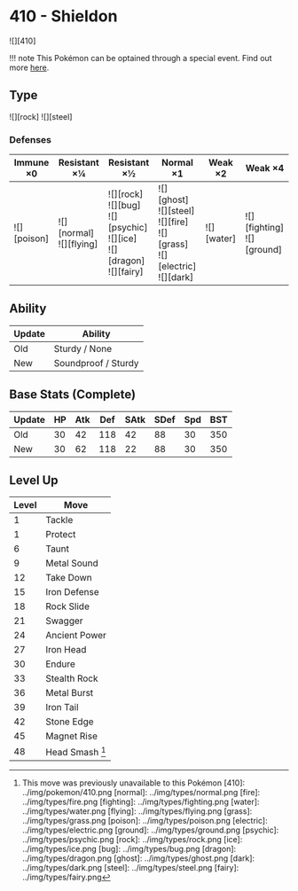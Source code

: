 # 410 - Shieldon
![][410]

!!! note
    This Pokémon can be optained through a special event. Find out more [here](../../special_events/#fossil-pokemon).

## Type

![][rock]  ![][steel]

### Defenses

Immune ×0       | Resistant ×¼                   | Resistant ×½                                                                       | Normal ×1                                                                             | Weak ×2        | Weak ×4
---             | ---                            | ---                                                                                | ---                                                                                   | ---            | ---
![][poison]<br> | ![][normal]<br>![][flying]<br> | ![][rock]<br>![][bug]<br>![][psychic]<br>![][ice]<br>![][dragon]<br>![][fairy]<br> | ![][ghost]<br>![][steel]<br>![][fire]<br>![][grass]<br>![][electric]<br>![][dark]<br> | ![][water]<br> | ![][fighting]<br>![][ground]<br>

## Ability

Update | Ability
---    | ---
Old    | Sturdy / None
New    | Soundproof / Sturdy

## Base Stats (Complete)

Update | HP  | Atk | Def | SAtk | SDef | Spd | BST
---    | --- | --- | --- | ---  | ---  | --- | ---
Old    | 30  | 42  | 118 | 42   | 88   | 30  | 350
New    | 30  | 62  | 118 | 22   | 88   | 30  | 350

## Level Up

Level | Move
---   | ---
1     | Tackle
1     | Protect
6     | Taunt
9     | Metal Sound
12    | Take Down
15    | Iron Defense
18    | Rock Slide
21    | Swagger
24    | Ancient Power
27    | Iron Head
30    | Endure
33    | Stealth Rock
36    | Metal Burst
39    | Iron Tail
42    | Stone Edge
45    | Magnet Rise
48    | Head Smash [^1]

[^1]: This move was previously unavailable to this Pokémon
[410]: ../img/pokemon/410.png
[normal]: ../img/types/normal.png
[fire]: ../img/types/fire.png
[fighting]: ../img/types/fighting.png
[water]: ../img/types/water.png
[flying]: ../img/types/flying.png
[grass]: ../img/types/grass.png
[poison]: ../img/types/poison.png
[electric]: ../img/types/electric.png
[ground]: ../img/types/ground.png
[psychic]: ../img/types/psychic.png
[rock]: ../img/types/rock.png
[ice]: ../img/types/ice.png
[bug]: ../img/types/bug.png
[dragon]: ../img/types/dragon.png
[ghost]: ../img/types/ghost.png
[dark]: ../img/types/dark.png
[steel]: ../img/types/steel.png
[fairy]: ../img/types/fairy.png
